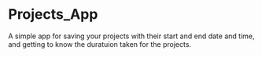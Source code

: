 # Projects_App
A simple app for saving your projects with their start and end date and time, and getting to know the duratuion taken for the projects.

